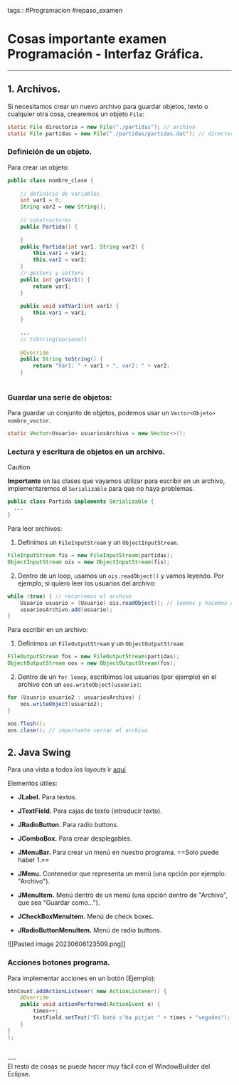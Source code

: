 tags:: #Programacion #repaso_examen 

# Cosas importante examen Programación - Interfaz Gráfica.

---

## 1. Archivos.

Si necesitamos crear un nuevo archivo para guardar objetos, texto o cualquier otra cosa, crearemos un objeto `File`:

```java
static File directorio = new File("./partidas"); // archivo
static File partidas = new File("./partidas/partidas.dat"); // directorio
```

### Definición de un objeto.

Para crear un objeto:

```java
public class nombre_clase {
    
	// definició de variables
	int var1 = 0;
	String var2 = new String();
	
	// constructores
	public Partida() {
	
	}
	public Partida(int var1, String var2) {
		this.var1 = var1;
		this.var2 = var2;
	}
	// getters y setters
	public int getVar1() {
		return var1;
	}
	
	public void setVar1(int var1) {
		this.var1 = var1;
	}
	
	...
	// toString(opcional)
	
	@Override
	public String toString() {
		return "Var1: " + var1 + ", var2: " + var2;
	}
	
```

### Guardar una serie de objetos:

Para guardar un conjunto de objetos, podemos usar un `Vector<Objeto> nombre_vector`.

```java
static Vector<Usuario> usuariosArchivo = new Vector<>();
```

### Lectura y escritura de objetos en un archivo.

>[!caution]
>**Importante** en las clases que vayamos utilizar para escribir en un archivo, implementaremos el `Serializable` para que no haya problemas.
>```java
>public class Partida implements Serializable {
>	...
>}
>```

Para leer archivos:

1. Definimos un `FileInputStream` y un `ObjectInputStream`.

```java
FileInputStream fis = new FileInputStream(partidas);
ObjectInputStream ois = new ObjectInputStream(fis);
```

2. Dentro de un loop, usamos un `ois.readObject()` y vamos leyendo. Por ejemplo, si quiero leer los usuarios del archivo:

```java
while (true) { // recorremos el archivo
	Usuario usuario = (Usuario) ois.readObject(); // leemos y hacemos cast.
	usuariosArchivo.add(usuario);
}
```

Para escribir en un archivo:

1. Definimos un `FileOutputStream` y un `ObjectOutputStream`:

```java
FileOutputStream fos = new FileOutputStream(partidas);
ObjectOutputStream oos = new ObjectOutputStream(fos);
```

2. Dentro de un `for looop`, escribimos los usuarios (por ejemplo) en el archivo con un `oos.writeObject(usuario)`:

```java
for (Usuario usuario2 : usuariosArchivo) {
	oos.writeObject(usuario2);
}

oos.flush();
oos.close(); // importante cerrar el archivo
```

## 2. Java Swing

Para una vista a todos *los layouts* ir [aquí](https://docs.oracle.com/javase/tutorial/uiswing/layout/visual.html)

Elementos útiles:

- **JLabel.** Para textos.
- **JTextField.** Para cajas de texto (introducir texto).
- **JRadioButton.** Para radio buttons.
- **JComboBox.** Para crear desplegables.

- **JMenuBar.** Para crear un menú en nuestro programa. ==Solo puede haber 1.==
- **JMenu.** Contenedor que representa un menú (una opción por ejemplo: "Archivo").
- **JMenuItem.** Menú dentro de un menú (una opción dentro de "Archivo", que sea "Guardar como...").
- **JCheckBoxMenuItem.** Menú de check boxes.
- **JRadioButtonMenuItem.** Menú de radio buttons.

![[Pasted image 20230606123509.png]]

### Acciones botones programa.

Para implementar acciones en un botón (Ejemplo):

```java
btnCount.addActionListener( new ActionListener() {
	@Override
	public void actionPerformed(ActionEvent e) {
		times++;
		textField.setText("El botó s'ha pitjat " + times + "vegades");
	}
}
);
```

<br>
---
<br>
El resto de cosas se puede hacer muy fácil con el WindowBuilder del Eclipse.
